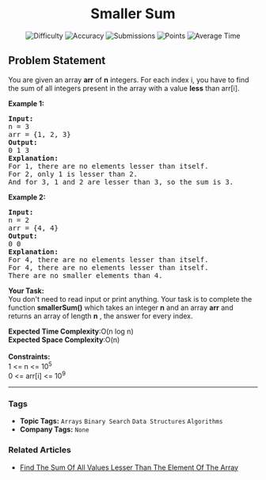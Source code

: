 <h1 align="center">Smaller Sum</h1>

<p align="center">
  <img alt="Difficulty" title="Difficulty" src="https://custom-icon-badges.demolab.com/badge/Difficulty: Medium-1F222E?style=for-the-badge&logoColor=white&logo=fire"/>
  <img alt="Accuracy" title="Accuracy" src="https://custom-icon-badges.demolab.com/badge/Accuracy: 53.81%25-1F222E?style=for-the-badge&logoColor=white&logo=target"/>
  <img alt="Submissions" title="Submissions" src="https://custom-icon-badges.demolab.com/badge/Submissions: 30K+-1F222E?style=for-the-badge&logoColor=white&logo=repo"/>
  <img alt="Points" title="Points" src="https://custom-icon-badges.demolab.com/badge/Points: 4-1F222E?style=for-the-badge&logoColor=white&logo=award"/>
  <img alt="Average Time" title="Average Time" src="https://custom-icon-badges.demolab.com/badge/Average%20Time: N/A-1F222E?style=for-the-badge&logoColor=white&logo=clock"/>
</p>

## Problem Statement

You are given an array <b>arr</b> of <b>n</b> integers. For each index i, you have to find the sum of all integers present in the array with a value <b>less</b> than arr[i].

<b>Example 1:</b>

<pre><b>Input:</b>
n = 3
arr = {1, 2, 3}
<b>Output:</b>
0 1 3
<b>Explanation:</b>
For 1, there are no elements lesser than itself.
For 2, only 1 is lesser than 2.
And for 3, 1 and 2 are lesser than 3, so the sum is 3.</pre>

<b>Example 2:</b>

<pre><b>Input:</b>
n = 2
arr = {4, 4}
<b>Output:</b>
0 0
<b>Explanation:
</b>For 4, there are no elements lesser than itself. 
For 4, there are no elements lesser than itself.
There are no smaller elements than 4.</pre>

<b>Your Task:</b><br>
You don't need to read input or print anything. Your task is to complete the function <b>smallerSum()</b> which takes an integer <b>n</b> and an array <b>arr</b> and returns an array of length <b>n</b> , the answer for every index.

<b>Expected Time Complexity</b>:O(n log n)<br>
<b>Expected Space Complexity</b>:O(n)<br>
<br>
<b>Constraints:</b><br>
1 <= n <= 10<sup>5</sup><br>
0 <= arr[i] <= 10<sup>9</sup>


<hr>

### Tags
- **Topic Tags:** `Arrays` `Binary Search` `Data Structures` `Algorithms`
- **Company Tags:** `None`

### Related Articles
- [Find The Sum Of All Values Lesser Than The Element Of The Array](https://www.geeksforgeeks.org/find-the-sum-of-all-values-lesser-than-the-element-of-the-array/)
